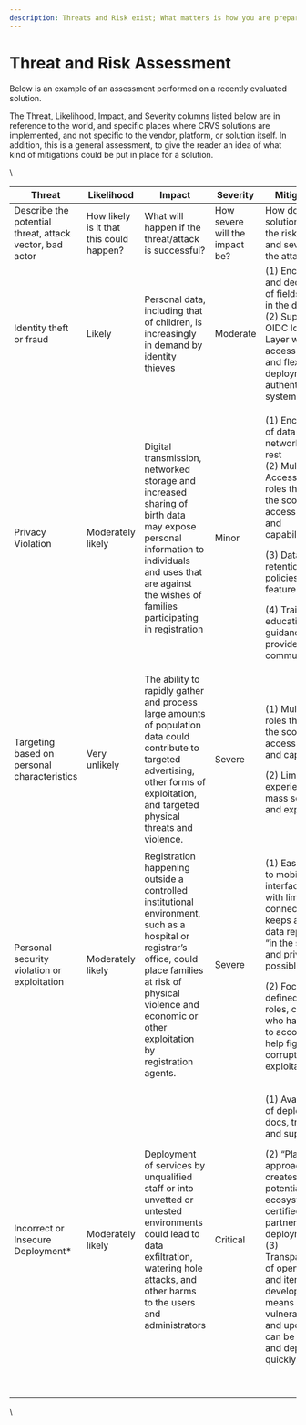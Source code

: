 ```yaml
---
description: Threats and Risk exist; What matters is how you are prepared to respond!
---
```


# Threat and Risk Assessment

Below is an example of an assessment performed on a recently evaluated solution.

The Threat, Likelihood, Impact, and Severity columns listed below are in reference to the world, and specific places where CRVS solutions are implemented, and not specific to the vendor, platform, or solution itself. In addition, this is a general assessment, to give the reader an idea of what kind of mitigations could be put in place for a solution.

\


<table><thead><tr><th>Threat</th><th width="111">Likelihood</th><th width="181">Impact</th><th width="108">Severity</th><th>Mitigations</th></tr></thead><tbody><tr><td>Describe the potential threat, attack vector, bad actor</td><td>How likely is it that this could happen? </td><td>What will happen if the threat/attack is successful?</td><td>How severe will the impact be?</td><td>How does the solution reduce the risk, impact, and severity of the attack?</td></tr><tr><td>Identity theft or fraud</td><td>Likely</td><td>Personal data, including that of children, is increasingly in demand by identity thieves</td><td>Moderate</td><td>(1) Encryption and decryption of fields stored in the database (2) Support for OIDC Identity Layer with access controls and flexible deployment of authentication systems</td></tr><tr><td>Privacy Violation</td><td>Moderately likely</td><td>Digital transmission, networked storage and increased sharing of birth data may expose personal information to individuals and uses that are against the wishes of families participating in registration</td><td>Minor</td><td><p>(1) Encryption of data on the network and at rest<br>(2) Multiple Access Control roles that limit the scope of access to data and capabilities.</p><p>(3) Data retention policies and features</p><p>(4) Training, education, and guidance provided by community</p></td></tr><tr><td>Targeting based on personal characteristics</td><td>Very unlikely</td><td>The ability to rapidly gather and process large amounts of population data could contribute to targeted advertising, other forms of exploitation, and targeted physical threats and violence.</td><td>Severe</td><td><p>(1) Multiple roles that limit the scope of access to data and capabilities</p><p>(2)  Limit in user experience for mass search and export</p></td></tr><tr><td>Personal security violation or exploitation</td><td>Moderately likely</td><td>Registration happening outside a controlled institutional environment, such as a hospital or registrar’s office, could place families at risk of physical violence and economic or other exploitation by registration agents.</td><td>Severe</td><td><p>(1) Easy access to mobile interface, even with limited connectivity, keeps as much data reporting “in the system” and private as possible</p><p>(2) Focus on defined user roles, control who has access to accounts can help fight corruption and exploitation</p></td></tr><tr><td>Incorrect or Insecure Deployment*</td><td>Moderately likely</td><td>Deployment of services by unqualified staff or into unvetted or untested environments could lead to data exfiltration, watering hole attacks, and other harms to the users and administrators</td><td>Critical</td><td><p>(1) Availability of deployment docs, training, and support</p><p>(2) “Platform” approach creates potential for an ecosystem of certified/trusted partners for deployment<br>(3) Transparency of open-source and iterative development means vulnerabilities and updates can be fixed and deployed quickly</p><p><br></p></td></tr></tbody></table>



\
